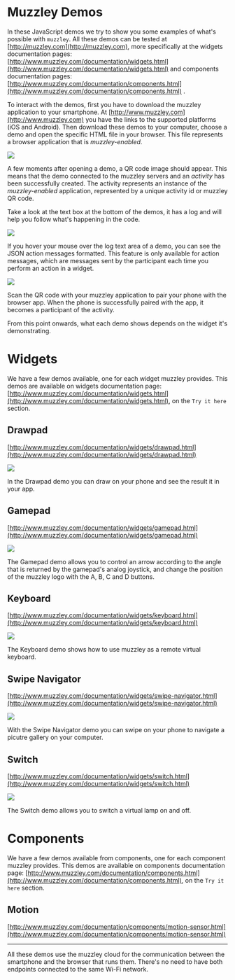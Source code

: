 # Muzzley Demos

In these JavaScript demos we try to show you some examples of what's possible with `muzzley`. All these demos can be tested at [http://muzzley.com](http://muzzley.com), more specifically at the widgets documentation pages: [http://www.muzzley.com/documentation/widgets.html](http://www.muzzley.com/documentation/widgets.html) and components documentation pages: [http://www.muzzley.com/documentation/components.html](http://www.muzzley.com/documentation/components.html) .

To interact with the demos, first you have to download the muzzley application to your smartphone. At [http://www.muzzley.com](http://www.muzzley.com) you have the links to the supported platforms (iOS and Android). Then download these demos to your computer, choose a demo and open the specific HTML file in your browser. This file represents a browser application that is _muzzley-enabled_.

![](https://github.com/muzzley/muzzley-demos/blob/master/assets/screen1.png?raw=true)

A few moments after opening a demo, a QR code image should appear. This means that the demo connected to the muzzley servers and an _activity_ has been successfully created. The activity represents an instance of the _muzzley-enabled_ application, represented by a unique activity id or muzzley QR code.

Take a look at the text box at the bottom of the demos, it has a log and will help you follow what's happening in the code.

![](https://github.com/muzzley/muzzley-demos/blob/master/assets/log.png?raw=true)

If you hover your mouse over the log text area of a demo, you can see the JSON action messages formatted. This feature is only available for action messages, which are messages sent by the participant each time you perform an action in a widget.

![](https://github.com/muzzley/muzzley-demos/blob/master/assets/onMouseOver.png?raw=true)

Scan the QR code with your muzzley application to pair your phone with the browser app. When the phone is successfully paired with the app, it becomes a participant of the activity.

From this point onwards, what each demo shows depends on the widget it's demonstrating.

# Widgets #

We have a few demos available, one for each widget muzzley provides. 
This demos are available on widgets documentation page:  [http://www.muzzley.com/documentation/widgets.html](http://www.muzzley.com/documentation/widgets.html), on the `Try it here` section.

## Drawpad

[http://www.muzzley.com/documentation/widgets/drawpad.html](http://www.muzzley.com/documentation/widgets/drawpad.html)

![](https://github.com/muzzley/muzzley-demos/blob/master/assets/drawpad.png?raw=true)

In the Drawpad demo you can draw on your phone and see the result it in your app.

## Gamepad

[http://www.muzzley.com/documentation/widgets/gamepad.html](http://www.muzzley.com/documentation/widgets/gamepad.html)

![](https://github.com/muzzley/muzzley-demos/blob/master/assets/gamepad.png?raw=true)

The Gamepad demo allows you to control an arrow according to the angle that is returned by the gamepad's analog joystick, and change the position of the muzzley logo with the A, B, C and D buttons.

## Keyboard

[http://www.muzzley.com/documentation/widgets/keyboard.html](http://www.muzzley.com/documentation/widgets/keyboard.html)

![](https://github.com/muzzley/muzzley-demos/blob/master/assets/keyboard.png?raw=true)

The Keyboard demo shows how to use muzzley as a remote virtual keyboard.

## Swipe Navigator

[http://www.muzzley.com/documentation/widgets/swipe-navigator.html](http://www.muzzley.com/documentation/widgets/swipe-navigator.html)

![](https://github.com/muzzley/muzzley-demos/blob/master/assets/swipe.png?raw=true)

With the Swipe Navigator demo you can swipe on your phone to navigate a picutre gallery on your computer.

## Switch

[http://www.muzzley.com/documentation/widgets/switch.html](http://www.muzzley.com/documentation/widgets/switch.html)

![](https://github.com/muzzley/muzzley-demos/blob/master/assets/switch.png?raw=true)

The Switch demo allows you to switch a virtual lamp on and off.


# Components #

We have a few demos available from components, one for each component muzzley provides.
This demos are available on components documentation page:  [http://www.muzzley.com/documentation/components.html](http://www.muzzley.com/documentation/components.html), on the `Try it here` section.

## Motion

[http://www.muzzley.com/documentation/components/motion-sensor.html](http://www.muzzley.com/documentation/components/motion-sensor.html)



----

All these demos use the muzzley cloud for the communication between the smartphone and the browser that runs them. There's no need to have both endpoints connected to the same Wi-Fi network.